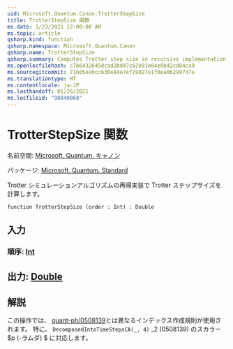 ```yaml
---
uid: Microsoft.Quantum.Canon.TrotterStepSize
title: TrotterStepSize 関数
ms.date: 1/23/2021 12:00:00 AM
ms.topic: article
qsharp.kind: function
qsharp.namespace: Microsoft.Quantum.Canon
qsharp.name: TrotterStepSize
qsharp.summary: Computes Trotter step size in recursive implementation of Trotter simulation algorithm.
ms.openlocfilehash: c7b6432645dcad2bd47c62b91e04e0b42cd04ca9
ms.sourcegitcommit: 71605ea9cc630e84e7ef29027e1f0ea06299747e
ms.translationtype: MT
ms.contentlocale: ja-JP
ms.lasthandoff: 01/26/2021
ms.locfileid: "98840068"
---
```

# <a name="trotterstepsize-function"></a>TrotterStepSize 関数

名前空間: [Microsoft. Quantum. キャノン](xref:Microsoft.Quantum.Canon)

パッケージ: [Microsoft. Quantum. Standard](https://nuget.org/packages/Microsoft.Quantum.Standard)


Trotter シミュレーションアルゴリズムの再帰実装で Trotter ステップサイズを計算します。

```qsharp
function TrotterStepSize (order : Int) : Double
```


## <a name="input"></a>入力

### <a name="order--int"></a>順序: [Int](xref:microsoft.quantum.lang-ref.int)





## <a name="output--double"></a>出力: [Double](xref:microsoft.quantum.lang-ref.double)



## <a name="remarks"></a>解説

この操作では、 [quant-ph/0508139](https://arxiv.org/abs/quant-ph/0508139)とは異なるインデックス作成規則が使用されます。 特に、 `DecomposedIntoTimeStepsCA(_, 4)` _2 (0508139) のスカラー $p (-ラムダ) $ に対応します。